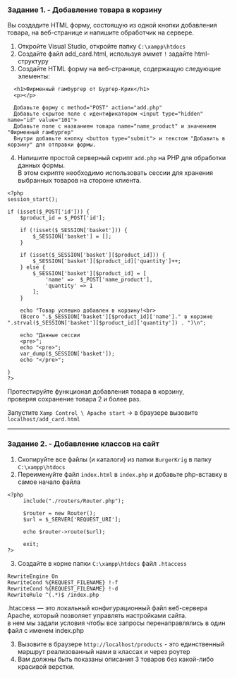 ### Задание 1. - Добавление товара в корзину

Вы создадите HTML форму, состоящую из одной кнопки добавления товара, на веб-странице и напишите обработчик на сервере.  

1. Откройте Visual Studio, откройте папку `C:\xampp\htdocs`
2. Создайте файл add_card.html, используя эммет `!` задайте html-структуру 
3. Создайте HTML форму на веб-странице, содержащую следующие элементы:
```
  <h1>Фирменный гамбургер от Бургер-Крик</h1>
  <p></p>

  Добавьте форму с method="POST" action="add.php"
  Добавьте скрытое поле с идентификатором <input type="hidden" name="id" value="101">
  Добавьте поле с названием товара name="name_product" и значением "Фирменный гамбургер"
  Внутри добавьте кнопку <button type="submit"> и текстом "Добавить в корзину" для отправки формы.
```
4. Напишите простой серверный скрипт `add.php` на PHP для обработки данных формы.  
В этом скрипте необходимо использовать сессии для хранения выбранных товаров на стороне клиента.
```
<?php
session_start();

if (isset($_POST['id'])) {
    $product_id = $_POST['id'];

    if (!isset($_SESSION['basket'])) {
        $_SESSION['basket'] = [];
    }

    if (isset($_SESSION['basket'][$product_id])) {
        $_SESSION['basket'][$product_id]['quantity']++;
    } else {
        $_SESSION['basket'][$product_id] = [
            'name' =>  $_POST['name_product'],
            'quantity' => 1
        ];
    }

    echo "Товар успешно добавлен в корзину!<br>
    (Всего ".$_SESSION['basket'][$product_id]['name']." в корзине ".strval($_SESSION['basket'][$product_id]['quantity']) . ")\n";

    echo "Данные сессии
    <pre>";
    echo "<pre>";
    var_dump($_SESSION['basket']);
    echo "</pre>";

}
?>
```

Протестируйте функционал добавления товара в корзину,   
проверяя сохранение товара 2 и более раз.

Запустите `Xamp Control \ Apache start` -> в браузере вызовите `localhost/add_card.html`
<hr>

### Задание 2. - Добавление классов на сайт

1. Скопируйте все файлы (и каталоги) из папки `BurgerKrig` в папку `C:\xampp\htdocs`  
2. Переименуйте файл `index.html` в `index.php` и добавьте php-вставку в самое начало файла
```
<?php 
	 include("./routers/Router.php");
	
	 $router = new Router();
	 $url = $_SERVER['REQUEST_URI'];

	 echo $router->route($url);

	 exit;
?>
```
3. Создайте в корне папки `C:\xampp\htdocs` файл `.htaccess`
```
RewriteEngine On
RewriteCond %{REQUEST_FILENAME} !-f
RewriteCond %{REQUEST_FILENAME} !-d
RewriteRule ^(.*)$ /index.php
```
.htaccess — это локальный конфигурационный файл веб-сервера Apache, который позволяет управлять настройками сайта.   
в нем мы задали условия чтобы все запросы перенаправлялись в один файл с именем index.php

3. Вызовите в браузере `http://localhost/products` - это единственный маршрут реализованный нами в классах и через роутер  
4. Вам должны быть показаны описания 3 товаров без какой-либо красивой верстки.
